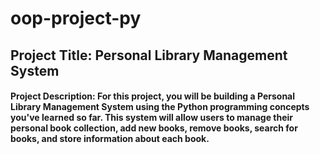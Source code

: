 # oop-project-py
## Project Title: Personal Library Management System 
#### Project Description: For this project, you will be building a Personal Library Management System using the Python programming concepts you've learned so far. This system will allow users to manage their personal book collection, add new books, remove books, search for books, and store information about each book.
